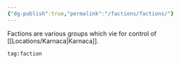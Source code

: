 ```yaml
---
{"dg-publish":true,"permalink":"/factions/factions/"}
---
```


Factions are various groups which vie for control of [[Locations/Karnaca\|Karnaca]].

```query
tag:faction
```